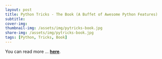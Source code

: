 ```yaml
---
layout: post
title: Python Tricks - The Book (A Buffet of Awesome Python Features)
subtitle: 
cover-img: 
thumbnail-img: /assets/img/pytricks-book.jpg
share-img: /assets/img/pytricks-book.jpg
tags: [Python, Tricks, Book]
---
```

You can read more ... [**here**](https://realpython.com/products/python-tricks-book/).


